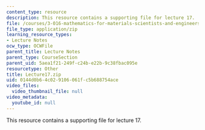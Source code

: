 ```yaml
---
content_type: resource
description: This resource contains a supporting file for lecture 17.
file: /courses/3-016-mathematics-for-materials-scientists-and-engineers-fall-2005/0144d0b64c029106061fc5b688754ace_Lecture17.zip
file_type: application/zip
learning_resource_types:
- Lecture Notes
ocw_type: OCWFile
parent_title: Lecture Notes
parent_type: CourseSection
parent_uid: 5aea1f21-249f-c24b-e22b-9c38fbac095e
resourcetype: Other
title: Lecture17.zip
uid: 0144d0b6-4c02-9106-061f-c5b688754ace
video_files:
  video_thumbnail_file: null
video_metadata:
  youtube_id: null
---
```

This resource contains a supporting file for lecture 17.

